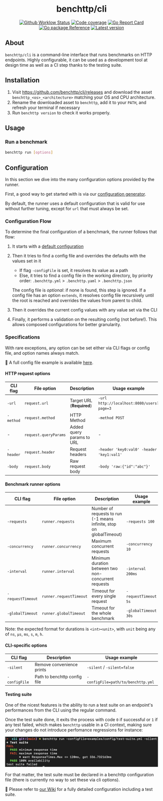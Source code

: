 <h1 align="center">benchttp/cli</h1>

<p align="center">
  <a href="https://github.com/benchttp/cli/actions/workflows/ci.yml?query=branch%3Amain">
  <img alt="Github Worklow Status" src="https://img.shields.io/github/workflow/status/benchttp/cli/Lint%20&%20Test%20&%20Build"></a>
  <a href="https://codecov.io/gh/benchttp/cli">
  <img alt="Code coverage" src="https://img.shields.io/codecov/c/gh/benchttp/cli?label=coverage"></a>
  <a href="https://goreportcard.com/report/github.com/benchttp/cli">
  <img alt="Go Report Card" src="https://goreportcard.com/badge/github.com/benchttp/cli" /></a>
  <br />
  <a href="https://pkg.go.dev/github.com/benchttp/cli#section-documentation">
    <img alt="Go package Reference" src="https://img.shields.io/badge/pkg-reference-informational?logo=go" /></a>
  <a href="https://github.com/benchttp/cli/releases">
    <img alt="Latest version" src="https://img.shields.io/github/v/tag/benchttp/cli?label=release"></a>
</p>

## About

`benchttp/cli` is a command-line interface that runs benchmarks on HTTP endpoints.
Highly configurable, it can be used as a development tool at design time
as well as a CI step thanks to the testing suite.

## Installation

1. Visit https://github.com/benchttp/cli/releases and download the asset
   `benchttp_<os>_<architecture>` matching your OS and CPU architecture.
1. Rename the downloaded asset to `benchttp`, add it to your `PATH`,
   and refresh your terminal if necessary
1. Run `benchttp version` to check it works properly.

## Usage

### Run a benchmark

```sh
benchttp run [options]
```

## Configuration

In this section we dive into the many configuration options provided by the runner.

First, a good way to get started with is via our [configuration generator](https://www.benchttp.app/setup).

By default, the runner uses a default configuration that is valid for use without further tuning, except for `url` that must always be set.

### Configuration Flow

To determine the final configuration of a benchmark, the runner follows that flow:

1. It starts with a [default configuration](./examples/config/default.yml)
1. Then it tries to find a config file and overrides the defaults with the values set in it

   - If flag `-configFile` is set, it resolves its value as a path
   - Else, it tries to find a config file in the working directory, by priority order:
     `.benchttp.yml` > `.benchttp.yaml` > `.benchttp.json`

   The config file is _optional_: if none is found, this step is ignored.
   If a config file has an option `extends`, it resolves config file recursively until the root is reached and overrides the values from parent to child.

1. Then it overrides the current config values with any value set via the CLI
1. Finally, it performs a validation on the resulting config (not before!).
   This allows composed configurations for better granularity.

### Specifications

With rare exceptions, any option can be set either via CLI flags or config file,
and option names always match.

📄 A full config file example is available [here](./examples/config/full.yml).

#### HTTP request options

| CLI flag  | File option           | Description               | Usage example                             |
| --------- | --------------------- | ------------------------- | ----------------------------------------- |
| `-url`    | `request.url`         | Target URL (**Required**) | `-url http://localhost:8080/users?page=3` |
| `-method` | `request.method`      | HTTP Method               | `-method POST`                            |
| -         | `request.queryParams` | Added query params to URL | -                                         |
| `-header` | `request.header`      | Request headers           | `-header 'key0:val0' -header 'key1:val1'` |
| `-body`   | `request.body`        | Raw request body          | `-body 'raw:{"id":"abc"}'`                |

#### Benchmark runner options

| CLI flag          | File option             | Description                                                          | Usage example        |
| ----------------- | ----------------------- | -------------------------------------------------------------------- | -------------------- |
| `-requests`       | `runner.requests`       | Number of requests to run (-1 means infinite, stop on globalTimeout) | `-requests 100`      |
| `-concurrency`    | `runner.concurrency`    | Maximum concurrent requests                                          | `-concurrency 10`    |
| `-interval`       | `runner.interval`       | Minimum duration between two non-concurrent requests                 | `-interval 200ms`    |
| `-requestTimeout` | `runner.requestTimeout` | Timeout for every single request                                     | `-requestTimeout 5s` |
| `-globalTimeout`  | `runner.globalTimeout`  | Timeout for the whole benchmark                                      | `-globalTimeout 30s` |

Note: the expected format for durations is `<int><unit>`, with `unit` being any of `ns`, `µs`, `ms`, `s`, `m`, `h`.

#### CLI-specific options

| CLI flag      | Description                  | Usage example                      |
| ------------- | ---------------------------- | ---------------------------------- |
| `-silent`     | Remove convenience prints    | `-silent` / `-silent=false`        |
| `-configFile` | Path to benchttp config file | `-configFile=path/to/benchttp.yml` |

#### Testing suite

One of the nicest features is the ability to run a test suite
on an endpoint's performances from the CLI using the regular command.

Once the test suite done, it exits the process with code `0` if successful
or `1` if any test failed, which makes `benchttp` usable in a CI context,
making sure your changes do not introduce perfomance regressions for instance:

![Benchttp test suite](docs/test-suite.png)

For that matter, the test suite must be declared in a benchttp configuration
file (there is currently no way to set these via cli options).

📄 Please refer to
[our Wiki](https://github.com/benchttp/engine/wiki/IO-Structures#yaml)
for a fully detailed configuration including a test suite.
